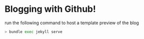 # Blogging with Github!

run the following command to host a template preview of the blog

```bash
> bundle exec jekyll serve
```